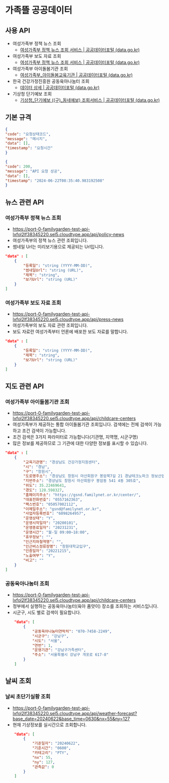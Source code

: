 # 가족뜰 공공데이터
## 사용 API
- 여성가족부 정책 뉴스 조회
    - [여성가족부 정책 뉴스 조회 서비스 | 공공데이터포털 (data.go.kr)](https://www.data.go.kr/tcs/dss/selectApiDataDetailView.do?publicDataPk=15058733)
- 여성가족부 보도 자료 조회
    - [여성가족부 정책 뉴스 조회 서비스 | 공공데이터포털 (data.go.kr)](https://www.data.go.kr/tcs/dss/selectApiDataDetailView.do?publicDataPk=15058733)
- 여성가족부 아이돌봄기관 조회
    - [여성가족부_아이돌봄교육기관 | 공공데이터포털 (data.go.kr)](https://www.data.go.kr/tcs/dss/selectApiDataDetailView.do?publicDataPk=15109775)
- 한국 건강가정진흥원 공동육아나눔터 조회
    - [데이터 상세 | 공공데이터포털 (data.go.kr)](https://www.data.go.kr/tcs/dss/selectFileDataDetailView.do?publicDataPk=15055830)
- 기상청 단기예보 조회
    - [기상청_단기예보 ((구)_동네예보) 조회서비스 | 공공데이터포털 (data.go.kr)](https://www.data.go.kr/tcs/dss/selectApiDataDetailView.do?publicDataPk=15084084#tab_layer_detail_function)

## 기본 규격
```json
{
"code": "요청상태코드",
"message": "메시지",
"data": [],
"timestamp": "요청시간"
}
```
```json
{
"code": 200,
"message": "API 요청 성공",
"data": [],
"timestamp": "2024-06-22T08:35:40.983192508"
}
```
## 뉴스 관련 API
### 여성가족부 정책 뉴스 조회
- https://port-0-familygarden-test-api-lxfol2lf38345220.sel5.cloudtype.app/api/policy-news
- 여성가족부의 정책 뉴스 관련 조회입니다.
- 썸네일 Url는 미리보기용으로 제공되는 Url입니다. 
```json
"data" : [
    {
        "등록일": "string (YYYY-MM-DD)",
        "썸네일Url": "string (URL)",
        "제목": "string",
        "보기Url": "string (URL)"
    }
]
```
### 여성가족부 보도 자료 조회
- https://port-0-familygarden-test-api-lxfol2lf38345220.sel5.cloudtype.app/api/press-news
- 여성가족부의 보도 자료 관련 조회입니다.
- 보도 자료란 여성가족부터 언론에 배포한 보도 자료를 말합니다.
```json
"data" : [
    {
        "등록일": "string (YYYY-MM-DD)",
        "제목": "string",
        "보기Url": "string (URL)"
    }
]
```
## 지도 관련 API 
### 여성가족부 아이돌봄기관 조회
- https://port-0-familygarden-test-api-lxfol2lf38345220.sel5.cloudtype.app/api/childcare-centers
- 여성가족부가 제공하는 통합 아이돌봄기관 조회입니다. 검색에는 전체 검색이 가능하고 조건 검색이 가능합니다.
- 조건 검색은 3가지 파라미터로 가능합니다(기관명, 지역명, 시군구명)
- 많은 정보를 제공하므로 그 기관에 대한 다양한 정보를 표시할 수 있습니다. 
```json
"data" : [
    {
        "교육기관명": "경상남도 건강가정지원센터",
        "시": "경남",
        "구": "창원시",
        "도로명주소": "경상남도 창원시 마산회원구 봉암북7길 21 경남테크노파크 정보산업진흥본부 4동 305호",
        "지번주소": "경상남도 창원시 마산회원구 봉암동 541 4동 305호",
        "위도": 35.22469641,
        "경도": 128.598327,
        "홈페이지주소": "https://gsnd.familynet.or.kr/center/",
        "대표전화번호": "0557162363",
        "팩스번호": "05057002112",
        "이메일주소": "gsnd@familynet.or.kr",
        "사업자등록번호": "6098264957",
        "운영상태": "Y",
        "운영시작일자": "20200101",
        "운영종료일자": "20231231",
        "운영시간": "월-일 09:00~18:00",
        "휴무정보": "",
        "인근지하철역명": "",
        "인근버스정류장명": "창원대학교입구",
        "인증일자": "20221215",
        "노출여부": "Y",
        "비고": ""
    }
]
```
### 공동육아나눔터 조회
- https://port-0-familygarden-test-api-lxfol2lf38345220.sel5.cloudtype.app/api/childcare-centers
- 정부에서 실행하는 공동육아나눔터(육아 품앗이) 장소를 조회하는 서비스입니다.
- 시군구, 시도 별로 검색이 필요합니다.
```json
    "data": [
        {
            "공동육아나눔터연락처": "070-7458-2249",
            "시군구": "강남구",
            "시도": "서울",
            "연번": 1,
            "운영기관": "강남구가족센터",
            "주소": "서울특별시 강남구 개포로 617-8"
        }
    ]
```
## 날씨 조회 
### 날씨 초단기실황 조회
- https://port-0-familygarden-test-api-lxfol2lf38345220.sel5.cloudtype.app/api/weather-forecast?base_date=20240622&base_time=0630&nx=55&ny=127
- 현재 기상정보를 실시간으로 조회합니다. 
```json
    "data": [
        {
            "기준일자": "20240622",
            "기준시간": "0600",
            "카테고리": "PTY",
            "nx": 55,
            "ny": 127,
            "관측값": 0
        }
    ]
```
